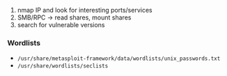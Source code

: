 1. nmap IP and look for interesting ports/services
2. SMB/RPC -> read shares, mount shares
3. search for vulnerable versions


### Wordlists
* `/usr/share/metasploit-framework/data/wordlists/unix_passwords.txt`
* `/usr/share/wordlists/seclists`
